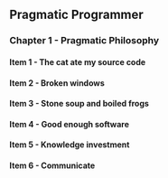 ## Pragmatic Programmer

### Chapter 1 - Pragmatic Philosophy

#### Item 1 - The cat ate my source code

#### Item 2 - Broken windows

#### Item 3 - Stone soup and boiled frogs

#### Item 4 - Good enough software

#### Item 5 - Knowledge investment

#### Item 6 - Communicate

